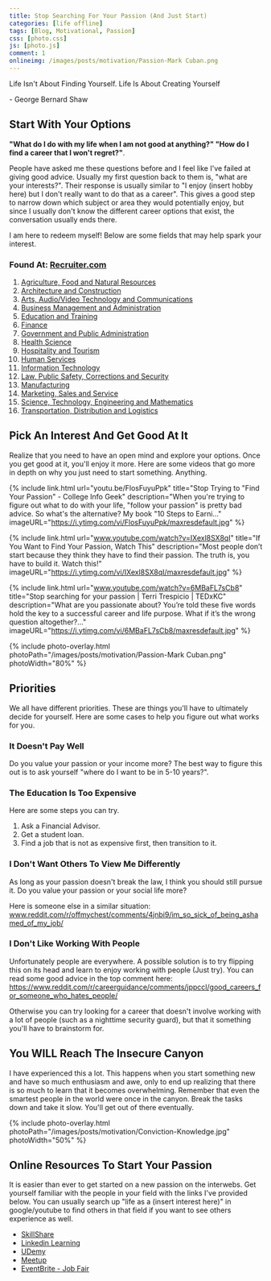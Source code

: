 ```yaml
---
title: Stop Searching For Your Passion (And Just Start)
categories: [life offline]
tags: [Blog, Motivational, Passion]
css: [photo.css]
js: [photo.js]
comment: 1
onlineimg: /images/posts/motivation/Passion-Mark Cuban.png
---
```


Life Isn't About Finding Yourself. Life Is About Creating Yourself

\- George Bernard Shaw

## Start With Your Options

**"What do I do with my life when I am not good at anything?" "How do I find a career that I won't regret?"**. 

People have asked me these questions before and I feel like I've failed at giving good advice. Usually my first question back to them is, "what are your interests?". Their response is usually similar to "I enjoy (insert hobby here) but I don't really want to do that as a career". This gives a good step to narrow down which subject or area they would potentially enjoy, but since I usually don't know the different career options that exist, the conversation usually ends there.

I am here to redeem myself! Below are some fields that may help spark your interest.
### Found At: <a href="https://www.recruiter.com/careers/" target="_blank">Recruiter.com</a>

1. <a href="www.recruiter.com/careers/agriculture-food-natural-resources.html" target="_blank">Agriculture, Food and Natural Resources</a>
2. <a href="www.recruiter.com/careers/architecture-construction.html" target="_blank">Architecture and Construction</a>
3. <a href="https://www.recruiter.com/careers/arts-audio-video-technology-communications.html" target="_blank">Arts, Audio/Video Technology and Communications</a>
4. <a href="https://www.recruiter.com/careers/business-management-administration.html" target="_blank">Business Management and Administration</a>
5. <a href="https://www.recruiter.com/careers/education-training.html" target="_blank">Education and Training</a>
6. <a href="https://www.recruiter.com/careers/finance.html" target="_blank">Finance</a>
7. <a href="https://www.recruiter.com/careers/government-public-administration.html" target="_blank">Government and Public Administration</a>
8. <a href="https://www.recruiter.com/careers/health-science.html" target="_blank">Health Science</a>
9. <a href="https://www.recruiter.com/careers/hospitality-tourism.html" target="_blank">Hospitality and Tourism</a>
10. <a href="https://www.recruiter.com/careers/human-services.html" target="_blank">Human Services</a>
11. <a href="https://www.recruiter.com/careers/information-technology.html" target="_blank">Information Technology</a>
12. <a href="https://www.recruiter.com/careers/law-public-safety-corrections-security.html" target="_blank">Law, Public Safety, Corrections and Security</a>
13. <a href="https://www.recruiter.com/careers/manufacturing.html" target="_blank">Manufacturing</a>
14. <a href="https://www.recruiter.com/careers/marketing-sales-service.html" target="_blank">Marketing, Sales and Service</a>
15. <a href="https://www.recruiter.com/careers/science-technology-engineering-mathematics.html" target="_blank">Science, Technology, Engineering and Mathematics</a>
16. <a href="https://www.recruiter.com/careers/transportation-distribution-logistics.html" target="_blank">Transportation, Distribution and Logistics</a>

## Pick An Interest And Get Good At It

Realize that you need to have an open mind and explore your options. Once you get good at it, you'll enjoy it more. Here are some videos that go more in depth on why you just need to start something. Anything.

{% 
include link.html 
url="youtu.be/FlosFuyuPpk" 
title="Stop Trying to \"Find Your Passion\" - College Info Geek"
description="When you're trying to figure out what to do with your life, \"follow your passion\" is pretty bad advice. So what's the alternative? My book \"10 Steps to Earni..." 
imageURL="https://i.ytimg.com/vi/FlosFuyuPpk/maxresdefault.jpg" 
%}

{% 
include link.html 
url="www.youtube.com/watch?v=IXexl8SX8qI" 
title="If You Want to Find Your Passion, Watch This"
description="Most people don’t start because they think they have to find their passion. The truth is, you have to build it. Watch this!" 
imageURL="https://i.ytimg.com/vi/IXexl8SX8qI/maxresdefault.jpg" 
%}

{% 
include link.html 
url="www.youtube.com/watch?v=6MBaFL7sCb8" 
title="Stop searching for your passion | Terri Trespicio | TEDxKC"
description="What are you passionate about? You’re told these five words hold the key to a successful career and life purpose. What if it’s the wrong question altogether?..." 
imageURL="https://i.ytimg.com/vi/6MBaFL7sCb8/maxresdefault.jpg" 
%}


{% 
include photo-overlay.html 
photoPath="/images/posts/motivation/Passion-Mark Cuban.png"
photoWidth="80%"
%}

## Priorities

We all have different priorities. These are things you'll have to ultimately decide for yourself. Here are some cases to help you figure out what works for you.

### It Doesn't Pay Well
Do you value your passion or your income more? The best way to figure this out is to ask yourself "where do I want to be in 5-10 years?".

### The Education Is Too Expensive
Here are some steps you can try. 

1. Ask a Financial Advisor. 
2. Get a student loan. 
3. Find a job that is not as expensive first, then transition to it.

### I Don't Want Others To View Me Differently
As long as your passion doesn't break the law, I think you should still pursue it. Do you value your passion or your social life more?

Here is someone else in a similar situation: <a href="https://www.reddit.com/r/offmychest/comments/4jnbi9/im_so_sick_of_being_ashamed_of_my_job/" target="_blank">www.reddit.com/r/offmychest/comments/4jnbi9/im_so_sick_of_being_ashamed_of_my_job/</a>


### I Don't Like Working With People
Unfortunately people are everywhere. A possible solution is to try flipping this on its head and learn to enjoy working with people (Just try). You can read some good advice in the top comment here: <a href="https://www.reddit.com/r/careerguidance/comments/jppccl/good_careers_for_someone_who_hates_people/" target="_blank">https://www.reddit.com/r/careerguidance/comments/jppccl/good_careers_for_someone_who_hates_people/</a>

Otherwise you can try looking for a career that doesn't involve working with a lot of people (such as a nighttime security guard), but that it something you'll have to brainstorm for.

## You WILL Reach The Insecure Canyon

I have experienced this a lot. This happens when you start something new and have so much enthusiasm and awe, only to end up realizing that there is so much to learn that it becomes overwhelming. Remember that even the smartest people in the world were once in the canyon. Break the tasks down and take it slow. You'll get out of there eventually.

{% 
include photo-overlay.html 
photoPath="/images/posts/motivation/Conviction-Knowledge.jpg"
photoWidth="50%"
%}








## Online Resources To Start Your Passion 

It is easier than ever to get started on a new passion on the interwebs. Get yourself familiar with the people in your field with the links I've provided below. You can usually search up "life as a (insert interest here)" in google/youtube to find others in that field if you want to see others experience as well.

* <a href="https://www.skillshare.com/" target="_blank">SkillShare</a>
* <a href="https://www.linkedin.com/learning/me" target="_blank">Linkedin Learning</a>
* <a href="www.udemy.com" target="_blank">UDemy</a>
* <a href="https://www.meetup.com/" target="_blank">Meetup</a>
* <a href="https://www.eventbrite.ca/d/online/job-fair/" target="_blank">EventBrite - Job Fair</a>